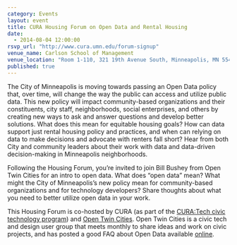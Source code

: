```yaml
---
category: Events
layout: event
title: CURA Housing Forum on Open Data and Rental Housing 
date: 
  - 2014-08-04 12:00:00
rsvp_url: "http://www.cura.umn.edu/forum-signup"
venue_name: Carlson School of Management
venue_location: "Room 1-110, 321 19th Avenue South, Minneapolis, MN 55455"
published: true 
---
```


The City of Minneapolis is moving towards passing an Open Data policy that, 
over time, will change the way the public can access and utilize public data. 
This new policy will impact community-based organizations and their 
constituents, city staff, neighborhoods, social enterprises, and others by 
creating new ways to ask and answer questions and develop better solutions. 
What does this mean for equitable housing goals? How can data support just 
rental housing policy and practices, and when can relying on data to make 
decisions and advocate with renters fall short? Hear from both City and 
community leaders about their work with data and data-driven decision-making in 
Minneapolis neighborhoods.

Following the Housing Forum, you’re invited to join Bill Bushey from Open Twin 
Cities for an intro to open data. What does “open data” mean? What might the 
City of Minneapolis’s new policy mean for community-based organizations and for
technology developers? Share thoughts about what you need to better utilize
open data in your work.

This Housing Forum is co-hosted by CURA (as part of the [CURA:Tech civic technology program](http://www.cura-tech.org/)) 
and [Open Twin Cities](/). Open Twin Cities is a civic tech and design user 
group that meets monthly to share ideas and work on civic projects, and has 
posted a good FAQ about Open Data available [online](/open-data-faq/).
